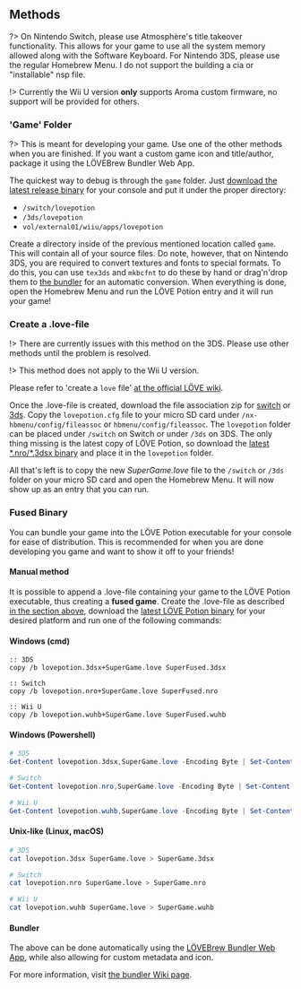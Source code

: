 ## Methods

?> On Nintendo Switch, please use Atmosphère's title takeover functionality. This allows for your game to use all the system memory allowed along with the Software Keyboard. For Nintendo 3DS, please use the regular Homebrew Menu. I do not support the building a cia or "installable" nsp file.

!> Currently the Wii U version **only** supports Aroma custom firmware, no support will be provided for others.

### 'Game' Folder

?> This is meant for developing your game. Use one of the other methods when you are finished. If you want a custom game icon and title/author, package it using the LÖVEBrew Bundler Web App.

The quickest way to debug is through the `game` folder. Just [download the latest release binary](https://github.com/TurtleP/LovePotion/releases) for your console and put it under the proper directory:

- `/switch/lovepotion`
- `/3ds/lovepotion`
- `vol/external01/wiiu/apps/lovepotion`

Create a directory inside of the previous mentioned location called `game`. This will contain all of your source files. Do note, however, that on Nintendo 3DS, you are required to convert textures and fonts to special formats. To do this, you can use `tex3ds` and `mkbcfnt` to do these by hand or drag'n'drop them to [the bundler](https://bundle.lovebrew.org) for an automatic conversion. When everything is done, open the Homebrew Menu and run the LÖVE Potion entry and it will run your game!

### Create a .love-file

!> There are currently issues with this method on the 3DS. Please use other methods until the problem is resolved.

!> This method does not apply to the Wii U version.

Please refer to 'create a `love` file' [at the official LÖVE wiki](https://love2d.org/wiki/Game_Distribution#Create_a_.love-file).

Once the .love-file is created, download the file association zip for [switch](files/switch-config.zip ":ignore") or [3ds](files/3ds-config.zip ":ignore"). Copy the `lovepotion.cfg` file to your micro SD card under `/nx-hbmenu/config/fileassoc` or `hbmenu/config/fileassoc`. The `lovepotion` folder can be placed under `/switch` on Switch or under `/3ds` on 3DS. The only thing missing is the latest copy of LÖVE Potion, so download the [latest \*.nro/\*.3dsx binary](https://github.com/TurtleP/LovePotion/releases) and place it in the `lovepotion` folder.

All that's left is to copy the new _SuperGame.love_ file to the `/switch` or `/3ds` folder on your micro SD card and open the Homebrew Menu. It will now show up as an entry that you can run.

### Fused Binary

You can bundle your game into the LÖVE Potion executable for your console for ease of distribution. This is recommended for when you are done developing you game and want to show it off to your friends! 

#### Manual method

It is possible to append a .love-file containing your game to the LÖVE Potion executable, thus creating a **fused game**. Create the .love-file as described [in the section above](#create-a-love-file), download the [latest LÖVE Potion binary](https://github.com/TurtleP/LovePotion/releases) for your desired platform and run one of the following commands:

<!-- tabs:start -->

#### **Windows (cmd)**

```batch
:: 3DS
copy /b lovepotion.3dsx+SuperGame.love SuperFused.3dsx

:: Switch
copy /b lovepotion.nro+SuperGame.love SuperFused.nro

:: Wii U
copy /b lovepotion.wuhb+SuperGame.love SuperFused.wuhb

```

#### **Windows (Powershell)**

```powershell
# 3DS
Get-Content lovepotion.3dsx,SuperGame.love -Encoding Byte | Set-Content SuperGame.3dsx -Encoding Byte

# Switch
Get-Content lovepotion.nro,SuperGame.love -Encoding Byte | Set-Content SuperGame.nro -Encoding Byte

# Wii U
Get-Content lovepotion.wuhb,SuperGame.love -Encoding Byte | Set-Content SuperGame.wuhb -Encoding Byte

```

#### **Unix-like (Linux, macOS)**

```bash
# 3DS
cat lovepotion.3dsx SuperGame.love > SuperGame.3dsx

# Switch
cat lovepotion.nro SuperGame.love > SuperGame.nro

# Wii U
cat lovepotion.wuhb SuperGame.love > SuperGame.wuhb

```

<!-- tabs:end -->

#### Bundler

The above can be done automatically using the [LÖVEBrew Bundler Web App](https://bundle.lovebrew.org), while also allowing for custom metadata and icon.

For more information, visit [the bundler Wiki page](/bundler/index.md).